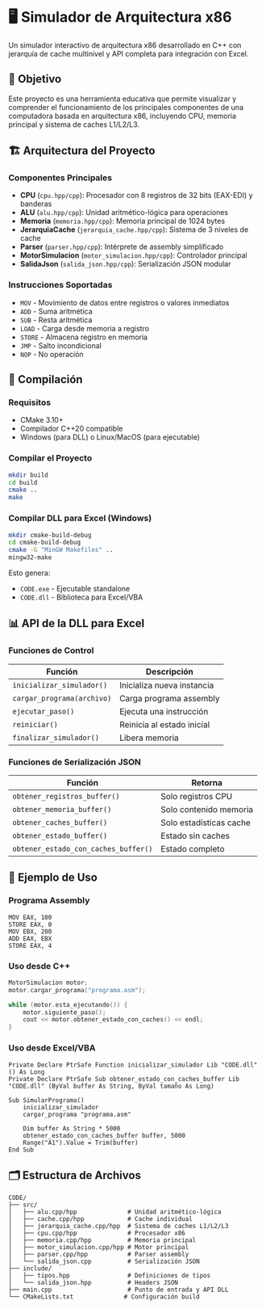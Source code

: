 # 🖥️ Simulador de Arquitectura x86

Un simulador interactivo de arquitectura x86 desarrollado en C++ con jerarquía de cache multinivel y API completa para integración con Excel.

## 🎯 Objetivo

Este proyecto es una herramienta educativa que permite visualizar y comprender el funcionamiento de los principales componentes de una computadora basada en arquitectura x86, incluyendo CPU, memoria principal y sistema de caches L1/L2/L3.

## 🏗️ Arquitectura del Proyecto

### Componentes Principales

- **CPU** (`cpu.hpp/cpp`): Procesador con 8 registros de 32 bits (EAX-EDI) y banderas
- **ALU** (`alu.hpp/cpp`): Unidad aritmético-lógica para operaciones
- **Memoria** (`memoria.hpp/cpp`): Memoria principal de 1024 bytes
- **JerarquiaCache** (`jerarquia_cache.hpp/cpp`): Sistema de 3 niveles de cache
- **Parser** (`parser.hpp/cpp`): Intérprete de assembly simplificado
- **MotorSimulacion** (`motor_simulacion.hpp/cpp`): Controlador principal
- **SalidaJson** (`salida_json.hpp/cpp`): Serialización JSON modular

### Instrucciones Soportadas

- `MOV` - Movimiento de datos entre registros o valores inmediatos
- `ADD` - Suma aritmética
- `SUB` - Resta aritmética  
- `LOAD` - Carga desde memoria a registro
- `STORE` - Almacena registro en memoria
- `JMP` - Salto incondicional
- `NOP` - No operación

## 🚀 Compilación

### Requisitos
- CMake 3.10+
- Compilador C++20 compatible
- Windows (para DLL) o Linux/MacOS (para ejecutable)

### Compilar el Proyecto

```bash
mkdir build
cd build
cmake ..
make
```

### Compilar DLL para Excel (Windows)

```bash
mkdir cmake-build-debug
cd cmake-build-debug
cmake -G "MinGW Makefiles" ..
mingw32-make
```

Esto genera:
- `CODE.exe` - Ejecutable standalone
- `CODE.dll` - Biblioteca para Excel/VBA

## 📊 API de la DLL para Excel

### Funciones de Control

| Función | Descripción |
|---------|-------------|
| `inicializar_simulador()` | Inicializa nueva instancia |
| `cargar_programa(archivo)` | Carga programa assembly |
| `ejecutar_paso()` | Ejecuta una instrucción |
| `reiniciar()` | Reinicia al estado inicial |
| `finalizar_simulador()` | Libera memoria |

### Funciones de Serialización JSON

| Función | Retorna |
|---------|---------|
| `obtener_registros_buffer()` | Solo registros CPU |
| `obtener_memoria_buffer()` | Solo contenido memoria |
| `obtener_caches_buffer()` | Solo estadísticas cache |
| `obtener_estado_buffer()` | Estado sin caches |
| `obtener_estado_con_caches_buffer()` | Estado completo |

## 📝 Ejemplo de Uso

### Programa Assembly
```assembly
MOV EAX, 100
STORE EAX, 0
MOV EBX, 200
ADD EAX, EBX
STORE EAX, 4
```

### Uso desde C++
```cpp
MotorSimulacion motor;
motor.cargar_programa("programa.asm");

while (motor.esta_ejecutando()) {
    motor.siguiente_paso();
    cout << motor.obtener_estado_con_caches() << endl;
}
```

### Uso desde Excel/VBA
```vba
Private Declare PtrSafe Function inicializar_simulador Lib "CODE.dll" () As Long
Private Declare PtrSafe Sub obtener_estado_con_caches_buffer Lib "CODE.dll" (ByVal buffer As String, ByVal tamaño As Long)

Sub SimularPrograma()
    inicializar_simulador
    cargar_programa "programa.asm"
    
    Dim buffer As String * 5000
    obtener_estado_con_caches_buffer buffer, 5000
    Range("A1").Value = Trim(buffer)
End Sub
```

## 🗂️ Estructura de Archivos

```
CODE/
├── src/
│   ├── alu.cpp/hpp              # Unidad aritmético-lógica
│   ├── cache.cpp/hpp            # Cache individual
│   ├── jerarquia_cache.cpp/hpp  # Sistema de caches L1/L2/L3
│   ├── cpu.cpp/hpp              # Procesador x86
│   ├── memoria.cpp/hpp          # Memoria principal
│   ├── motor_simulacion.cpp/hpp # Motor principal
│   ├── parser.cpp/hpp           # Parser assembly
│   └── salida_json.cpp          # Serialización JSON
├── include/
│   ├── tipos.hpp                # Definiciones de tipos
│   └── salida_json.hpp          # Headers JSON
├── main.cpp                     # Punto de entrada y API DLL
└── CMakeLists.txt              # Configuración build
```
